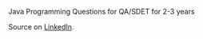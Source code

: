 Java Programming Questions for QA/SDET for 2-3 years

Source on [LinkedIn](https://www.linkedin.com/feed/update/urn:li:activity:7181395514276339712?utm_source=share&utm_medium=member_desktop).

